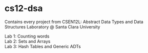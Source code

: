 # cs12-dsa
Contains every project from CSEN12L: Abstract Data Types and Data Structures Laboratory @ Santa Clara University

Lab 1: Counting words  
Lab 2: Sets and Arrays  
Lab 3: Hash Tables and Generic ADTs  
